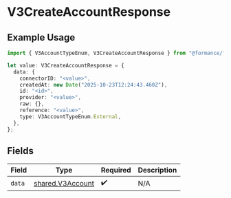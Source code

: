 # V3CreateAccountResponse

## Example Usage

```typescript
import { V3AccountTypeEnum, V3CreateAccountResponse } from "@formance/formance-sdk/sdk/models/shared";

let value: V3CreateAccountResponse = {
  data: {
    connectorID: "<value>",
    createdAt: new Date("2025-10-23T12:24:43.460Z"),
    id: "<id>",
    provider: "<value>",
    raw: {},
    reference: "<value>",
    type: V3AccountTypeEnum.External,
  },
};
```

## Fields

| Field                                                       | Type                                                        | Required                                                    | Description                                                 |
| ----------------------------------------------------------- | ----------------------------------------------------------- | ----------------------------------------------------------- | ----------------------------------------------------------- |
| `data`                                                      | [shared.V3Account](../../../sdk/models/shared/v3account.md) | :heavy_check_mark:                                          | N/A                                                         |